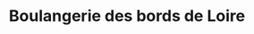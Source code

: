 ---
title: "Boulangerie des bords de Loire"
url: /saint-etienne-de-chigny/boulangerie-des-bords-de-loire/
shop: boulangerie
---